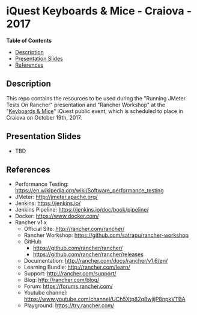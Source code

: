 # iQuest Keyboards & Mice - Craiova - 2017
**Table of Contents**  
- [Description](#description)  
- [Presentation Slides](#slides)  
- [References](#references)   

<a name="description">Description</a>
--
This repo contains the resources to be used during the "Running JMeter Tests On Rancher" presentation and "Rancher Workshop" at the "[Keyboards & Mice](www.iquestgroup.com/en/event/keyboards-and-mice-craiova-2017/)" iQuest public event, which is scheduled to place in Craiova on October 19th, 2017.

<a name="slides">Presentation Slides</a>
--
* TBD

<a name="references">References</a>
--
* Performance Testing: https://en.wikipedia.org/wiki/Software_performance_testing
* JMeter: http://jmeter.apache.org/
* Jenkins: https://jenkins.io/
* Jenkins Pipeline: https://jenkins.io/doc/book/pipeline/
* Docker: https://www.docker.com/
* Rancher v1.x
   * Official Site: http://rancher.com/rancher/
   * Rancher Workshop: https://github.com/satrapu/rancher-workshop
   * GitHub
       * https://github.com/rancher/rancher/
       * https://github.com/rancher/rancher/releases
   * Documentation: http://rancher.com/docs/rancher/v1.6/en/
   * Learning Bundle: http://rancher.com/learn/
   * Support: http://rancher.com/support/
   * Blog: http://rancher.com/blog/
   * Forum: https://forums.rancher.com/
   * Youtube channel: https://www.youtube.com/channel/UCh5Xtp82q8wjijP8npkVTBA
   * Playground: https://try.rancher.com/
